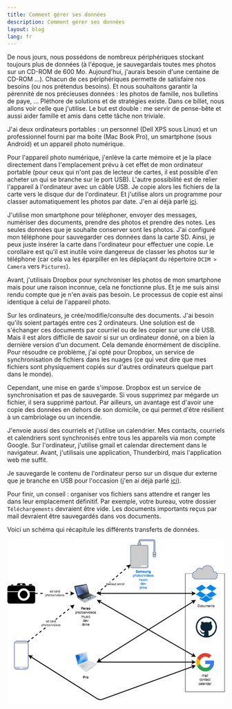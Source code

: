 ```yaml
---
title: Comment gérer ses données
description: Comment gérer ses données
layout: blog
lang: fr
---
```

De nous jours, nous possédons de nombreux périphériques stockant toujours plus de données (à
l'époque, je sauvegardais toutes mes photos sur un CD-ROM de 600 Mo. Aujourd'hui, j'aurais besoin
d'une centaine de CD-ROM …). Chacun de ces périphériques permette de satisfaire nos besoins (ou nos
prétendus besoins). Et nous souhaitons garantir la pérennité de nos précieuses données : les photos
de famille, nos bulletins de paye, … Pléthore de solutions et de stratégies existe. Dans ce billet,
nous allons voir celle que j'utilise. Le but est double : me servir de pense-bête et aussi aider
famille et amis dans cette tâche non triviale.

J'ai deux ordinateurs portables : un personnel (Dell XPS sous Linux) et un professionnel fourni par
ma boite (Mac Book Pro), un smartphone (sous Android) et un appareil photo numérique.

Pour l'appareil photo numérique, j'enlève la carte mémoire et je la place directement dans
l'emplacement prévu à cet effet de mon ordinateur portable (pour ceux qui n'ont pas de lecteur de
cartes, il est possible d'en acheter un qui se branche sur le port USB). L'autre possibilité est de
relier l'appareil à l'ordinateur avec un câble USB. Je copie alors les fichiers de la carte vers le
disque dur de l'ordinateur. Et j'utilise alors un programme pour classer automatiquement les photos
par date. J'en ai déjà parlé [ici](importer-et-classer-automatiquement-ses-photos-numeriques.html).

J'utilise mon smartphone pour téléphoner, envoyer des messages, numériser des documents, prendre des
photos et prendre des notes. Les seules données que je souhaite conserver sont les photos. J'ai
configuré mon téléphone pour sauvegarder ces données dans la carte SD. Ainsi, je peux juste insérer
la carte dans l'ordinateur pour effectuer une copie. Le corollaire est qu'il est inutile voire
dangereux de classer les photos sur le téléphone (car cela va les éparpiller en les déplaçant du
répertoire `DCIM > Camera` vers `Pictures`).

Avant, j'utilisais Dropbox pour synchroniser les photos de mon smartphone mais pour une raison
inconnue, cela ne fonctionne plus. Et je me suis ainsi rendu compte que je n'en avais pas besoin. Le
processus de copie est ainsi identique à celui de l'appareil photo.

Sur les ordinateurs, je crée/modifie/consulte des documents. J'ai besoin qu'ils soient partagés
entre ces 2 ordinateurs. Une solution est de s'échanger ces documents par courriel ou de les copier
sur une clé USB. Mais il est alors difficile de savoir si sur un ordinateur donné, on a bien la
dernière version d'un document. Cela demande énormément de discipline. Pour résoudre ce problème,
j'ai opté pour Dropbox, un service de synchronisation de fichiers dans les nuages (ce qui veut dire
que mes fichiers sont physiquement copiés sur d'autres ordinateurs quelque part dans le monde).

Cependant, une mise en garde s'impose. Dropbox est un service de synchronisation et pas de
sauvegarde. Si vous supprimez par mégarde un fichier, il sera supprimé partout. Par ailleurs, un
avantage est d'avoir une copie des données en dehors de son domicile, ce qui permet d'être résilient
à un cambriolage ou un incendie.

J'envoie aussi des courriels et j'utilise un calendrier. Mes contacts, courriels et calendriers sont
synchronisés entre tous les appareils via mon compte Google. Sur l'ordinateur, j'utilise gmail et
calendar directement dans le navigateur. Avant, j'utilisais une application, Thunderbird, mais
l'application web me suffit.

Je sauvegarde le contenu de l'ordinateur perso sur un disque dur externe que je branche en USB pour
l'occasion (j'en ai déjà parlé [ici](backup.html)).

Pour finir, un conseil : organiser vos fichiers sans attendre et ranger les dans leur emplacement
définitif. Par exemple, votre bureau, votre dossier `Téléchargements` devraient être vide. Les
documents importants reçus par mail devraient être sauvegardés dans vos documents.

Voici un schéma qui récapitule les différents transferts de données.

![digital life](/assets/digital-life.png)
